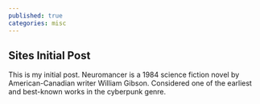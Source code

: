 ```yaml
---
published: true
categories: misc
---
```

## Sites Initial Post

This is my initial post. 
Neuromancer is a 1984 science fiction novel by American-Canadian writer William Gibson. Considered one of the earliest and best-known works in the cyberpunk genre.
